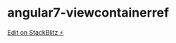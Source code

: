# angular7-viewcontainerref

[Edit on StackBlitz ⚡️](https://stackblitz.com/edit/angular7-viewcontainerref)